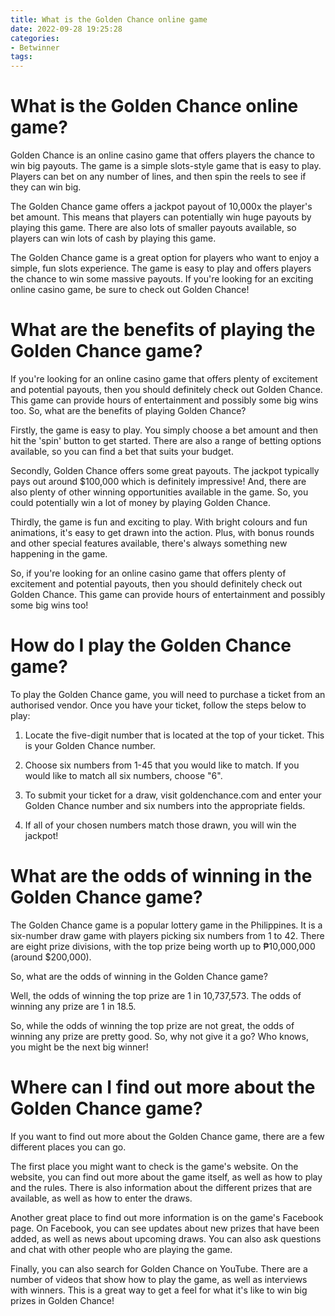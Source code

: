```yaml
---
title: What is the Golden Chance online game
date: 2022-09-28 19:25:28
categories:
- Betwinner
tags:
---
```



#  What is the Golden Chance online game?

Golden Chance is an online casino game that offers players the chance to win big payouts. The game is a simple slots-style game that is easy to play. Players can bet on any number of lines, and then spin the reels to see if they can win big.

The Golden Chance game offers a jackpot payout of 10,000x the player's bet amount. This means that players can potentially win huge payouts by playing this game. There are also lots of smaller payouts available, so players can win lots of cash by playing this game.

The Golden Chance game is a great option for players who want to enjoy a simple, fun slots experience. The game is easy to play and offers players the chance to win some massive payouts. If you're looking for an exciting online casino game, be sure to check out Golden Chance!

#  What are the benefits of playing the Golden Chance game?

If you're looking for an online casino game that offers plenty of excitement and potential payouts, then you should definitely check out Golden Chance. This game can provide hours of entertainment and possibly some big wins too. So, what are the benefits of playing Golden Chance?

Firstly, the game is easy to play. You simply choose a bet amount and then hit the 'spin' button to get started. There are also a range of betting options available, so you can find a bet that suits your budget.

Secondly, Golden Chance offers some great payouts. The jackpot typically pays out around $100,000 which is definitely impressive! And, there are also plenty of other winning opportunities available in the game. So, you could potentially win a lot of money by playing Golden Chance.

Thirdly, the game is fun and exciting to play. With bright colours and fun animations, it's easy to get drawn into the action. Plus, with bonus rounds and other special features available, there's always something new happening in the game.

So, if you're looking for an online casino game that offers plenty of excitement and potential payouts, then you should definitely check out Golden Chance. This game can provide hours of entertainment and possibly some big wins too!

#  How do I play the Golden Chance game?

To play the Golden Chance game, you will need to purchase a ticket from an authorised vendor. Once you have your ticket, follow the steps below to play:

1. Locate the five-digit number that is located at the top of your ticket. This is your Golden Chance number.

2. Choose six numbers from 1-45 that you would like to match. If you would like to match all six numbers, choose "6".

3. To submit your ticket for a draw, visit goldenchance.com and enter your Golden Chance number and six numbers into the appropriate fields.

4. If all of your chosen numbers match those drawn, you will win the jackpot!

#  What are the odds of winning in the Golden Chance game?

The Golden Chance game is a popular lottery game in the Philippines. It is a six-number draw game with players picking six numbers from 1 to 42. There are eight prize divisions, with the top prize being worth up to ₱10,000,000 (around $200,000).

So, what are the odds of winning in the Golden Chance game?

Well, the odds of winning the top prize are 1 in 10,737,573. The odds of winning any prize are 1 in 18.5.

So, while the odds of winning the top prize are not great, the odds of winning any prize are pretty good. So, why not give it a go? Who knows, you might be the next big winner!

#  Where can I find out more about the Golden Chance game?

If you want to find out more about the Golden Chance game, there are a few different places you can go.

The first place you might want to check is the game's website. On the website, you can find out more about the game itself, as well as how to play and the rules. There is also information about the different prizes that are available, as well as how to enter the draws.

Another great place to find out more information is on the game's Facebook page. On Facebook, you can see updates about new prizes that have been added, as well as news about upcoming draws. You can also ask questions and chat with other people who are playing the game.

Finally, you can also search for Golden Chance on YouTube. There are a number of videos that show how to play the game, as well as interviews with winners. This is a great way to get a feel for what it's like to win big prizes in Golden Chance!